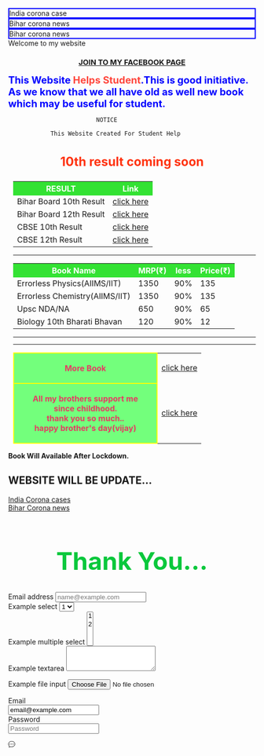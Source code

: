 
<head>
<title>discovery help</title>
<link rel="stylesheet" href="https://stackpath.bootstrapcdn.com/bootstrap/4.5.0/css/bootstrap.min.css" integrity="sha384-9aIt2nRpC12Uk9gS9baDl411NQApFmC26EwAOH8WgZl5MYYxFfc+NcPb1dKGj7Sk" crossorigin="anonymous">
</head>
<style type="text/css">
	
.container1 {
    height: 100px;
    display: flex;
    align-items: center;
    justify-content: center;
   color:#fff;
   background:rgb(255, 255, 77);
   font-size:30px;
text-right:44px;
padding:8px;
}
.tss{
padding-left:10px;
}
	
.containerv {
    height: 100px;
    display: flex;
    align-items: center;
    justify-content: center;
   color:#fff;
   background:rgba(255, 26, 90,0.9);
   font-size:30px;
text-right:44px;
padding:8px;
}

.item {
    width: em;
}
    	

table{
     align:center;
   teble-align:center;
   text-align:center;
}

body{
	border: 2px solid rgba(200,20,19,0.5);
	background:rgb(255,255,255);
        

}

td,
th {
    border: 5px solid rgb(190, 255, 190);
    padding: 20px;
   }
  th[scope="col"] {
  background-color:rgba(2,220,2,.8);
   color:#fff;
}
 th[scope="row"] {
    text-align: center;
    border-align:center;
    margin: auto;
	border-right:65px;
	border-left: 73px;
	width: 250px;
	color: rgb(230,59,99);
	border: 2px solid yellow;
	height: 60px;
	background:rgba(100,255,110,.9);
	padding: 20px;
	margin: auto;
}
.cont{
border:2px solid blue;
}

</style>


<div class="container1">
  <div class="row">
    <div class="col-lg-4 cont">
      India corona case
    </div>
    <div class="col-lg-4 cont">
      Bihar corona news
    </div>
	  <div class="col-lg-4 cont">
      Bihar corona news
    </div>
  </div>
</div>

 <div class="containerv">
        <div class="item">Welcome to my website</div>
    </div>

 <h3 style="color:rgb(59, 255, 163);text-align: center;font-size:15px"><a href="https://www.facebook.com/Life-long-104599801271473"> JOIN TO MY FACEBOOK PAGE</a></h3>

<h3 style="color:blue;margin:auto;font-size:20px"> This Website <span style="color:rgb(255,70,60)"> Helps Student</span>.This is good initiative.
 As we know that we all have old as well new book which may be useful for student.</h3>

 
                             NOTICE
                            
                This Website Created For Student Help  
	 
  <div class="jumbotron text-center">            
<h3 style="color:rgb(255, 51, 15);text-align: center;font-size:25px">10th result coming soon</h3>		
 <div class="tss"> 
<table>
	
<tr>
	<th scope="col"> RESULT</th>
        <th scope="col"> Link</th>
      
</tr>

<tr>
 <td> Bihar Board 10th Result </td>
 <td><a href="http://biharboardonline.bihar.gov.in/">click here</a></td>
	
</tr>

<tr>
	
 <td> Bihar Board 12th Result </td>
 <td><a href="http://onlinebseb.in/">click here</a></td>
 
</tr>

<tr>
	
 <td>  CBSE 10th Result</td>
 <td><a href="http://cbseresults.nic.in/class10/class10th19.htm">click here</a></td>
 
</tr>
<tr>

 <td>  CBSE 12th Result</td>
 <td><a href="http://cbseresults.nic.in/class12/class12th19.htm">click here</a></td>
 
</tr>
</table>
<hr>
</div>
<div class="tss">
  <table>
	<tr>
	<th scope="col"> Book Name </th>
        <th scope="col">MRP(₹)</th>
        <th scope="col">less</th>
        <th scope="col">Price(₹)</th>
</tr>
<tr>
 <td> Errorless Physics(AIIMS/IIT) </td>
 <td>1350</td>
 <td  id="viju" >90%</td>
 <td  id="viju" >135</td>
	
</tr>
<tr>
 <td> Errorless Chemistry(AIIMS/IIT) </td>
 <td>1350</td>
 <td  id="viju" >90%</td>
 <td  id="viju" >135</td>
	
</tr>
<tr>
<td>  Upsc NDA/NA   </td>
 <td>650</td>
 <td  id="viju" >90%</td>
 <td  id="viju" >65</td>
	
</tr>	
<tr>
<td> Biology 10th Bharati Bhavan </td>
 <td>120</td>
 <td  id="viju" >90%</td>
 <td  id="viju" >12</td>
	
</tr>	
</table>
</div>
<div class="tss">
 <table>	
   <tr>
      <th scope="row">More Book</th>
 <td><a href="https://docs.google.com/spreadsheets/d/1kvnfD-IXiNV7L51Zh9LpoPR2V5DxA_YF1zh9-gUldmw/edit?usp=sharing
   ">click here</a></td>
  </tr>
 <hr>
<hr>	
  <tr>
    <th scope="row">All my brothers support me since childhood.<br>thank you so much..<br>happy brother's day(vijay)</th> 
    <td><a href="https://forms.gle/5rYRkacWytBEdRN49">click here</a></td>
	  
  </tr>
  </table>
  </div>
  
 **Book Will Available After Lockdown.**  
 
##         WEBSITE WILL BE UPDATE... 

 <div class="containerv">
        <div class="item"><a href="https://www.worldometers.info/coronavirus/country/india/">India Corona cases</a></div>
    </div>
  <div class="container1">
        <div class="item"><a href="https://navbharattimes.indiatimes.com/state/bihar/patna/coronavirus-latest-update-inbihar-corona-patient-bihar-district-wise-detail/articleshow/75312015.cms">Bihar Corona news</a></div>
    </div>

   <h1 style="color:rgb(10,200,60);font-size:50px;text-align: center;">Thank You... </h1>
   <form>
  <div class="form-group">
    <label for="exampleFormControlInput1">Email address</label>
    <input type="email" class="form-control" id="exampleFormControlInput1" placeholder="name@example.com">
  </div>
  <div class="form-group">
    <label for="exampleFormControlSelect1">Example select</label>
    <select class="form-control" id="exampleFormControlSelect1">
      <option>1</option>
      <option>2</option>
      <option>3</option>
      <option>4</option>
    
    </select>
  </div>
  <div class="form-group">
    <label for="exampleFormControlSelect2">Example multiple select</label>
    <select multiple class="form-control" id="exampleFormControlSelect2">
      <option>1</option>
      <option>2</option>
     
      <option>4</option>
      <option>5</option>
    </select>
  </div>
  <div class="form-group">
    <label for="exampleFormControlTextarea1">Example textarea</label>
    <textarea class="form-control" id="exampleFormControlTextarea1" rows="3"></textarea>
  </div>
</form>
<form>
  <div class="form-group">
    <label for="exampleFormControlFile1">Example file input</label>
    <input type="file" class="form-control-file" id="exampleFormControlFile1">
  </div>
</form>
<form>
  <div class="form-group row">
    <label for="staticEmail" class="col-sm-2 col-form-label">Email</label>
    <div class="col-sm-10">
      <input type="text" readonly class="form-control-plaintext" id="staticEmail" value="email@example.com">
    </div>
  </div>
  <div class="form-group row">
    <label for="inputPassword" class="col-sm-2 col-form-label">Password</label>
    <div class="col-sm-10">
      <input type="password" class="form-control" id="inputPassword" placeholder="Password">
    </div>
  </div>
</form>

<script src="https://code.jquery.com/jquery-3.5.1.js"></script>

 <script src="https://code.jquery.com/jquery-3.5.1.slim.min.js" integrity="sha384-DfXdz2htPH0lsSSs5nCTpuj/zy4C+OGpamoFVy38MVBnE+IbbVYUew+OrCXaRkfj" crossorigin="anonymous"></script>
<script src="https://cdn.jsdelivr.net/npm/popper.js@1.16.0/dist/umd/popper.min.js" integrity="sha384-Q6E9RHvbIyZFJoft+2mJbHaEWldlvI9IOYy5n3zV9zzTtmI3UksdQRVvoxMfooAo" crossorigin="anonymous"></script>
 
 <svg class="bi bi-chat-dots" width="1em" height="1em" viewBox="0 0 16 16" fill="currentColor" xmlns="http://www.w3.org/2000/svg">
  <path fill-rule="evenodd" d="M2.678 11.894a1 1 0 0 1 .287.801 10.97 10.97 0 0 1-.398 2c1.395-.323 2.247-.697 2.634-.893a1 1 0 0 1 .71-.074A8.06 8.06 0 0 0 8 14c3.996 0 7-2.807 7-6 0-3.192-3.004-6-7-6S1 4.808 1 8c0 1.468.617 2.83 1.678 3.894zm-.493 3.905a21.682 21.682 0 0 1-.713.129c-.2.032-.352-.176-.273-.362a9.68 9.68 0 0 0 .244-.637l.003-.01c.248-.72.45-1.548.524-2.319C.743 11.37 0 9.76 0 8c0-3.866 3.582-7 8-7s8 3.134 8 7-3.582 7-8 7a9.06 9.06 0 0 1-2.347-.306c-.52.263-1.639.742-3.468 1.105z"/>
  <path d="M5 8a1 1 0 1 1-2 0 1 1 0 0 1 2 0zm4 0a1 1 0 1 1-2 0 1 1 0 0 1 2 0zm4 0a1 1 0 1 1-2 0 1 1 0 0 1 2 0z"/>
</svg>
</div>
